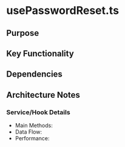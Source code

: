 # usePasswordReset.ts

## Purpose

## Key Functionality

## Dependencies

## Architecture Notes

### Service/Hook Details
- Main Methods: 
- Data Flow: 
- Performance: 
